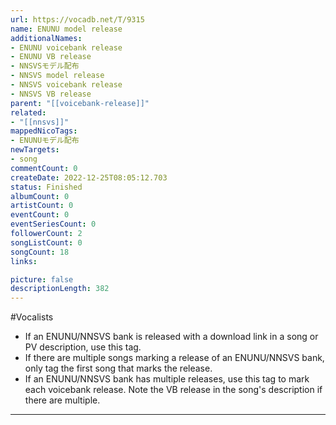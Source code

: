 ```yaml
---
url: https://vocadb.net/T/9315
name: ENUNU model release
additionalNames: 
- ENUNU voicebank release
- ENUNU VB release
- NNSVSモデル配布
- NNSVS model release
- NNSVS voicebank release
- NNSVS VB release
parent: "[[voicebank-release]]"
related:
- "[[nnsvs]]"
mappedNicoTags:
- ENUNUモデル配布
newTargets:
- song
commentCount: 0
createDate: 2022-12-25T08:05:12.703
status: Finished
albumCount: 0
artistCount: 0
eventCount: 0
eventSeriesCount: 0
followerCount: 2
songListCount: 0
songCount: 18
links: 

picture: false
descriptionLength: 382
---
```


#Vocalists

* If an ENUNU/NNSVS bank is released with a download link in a song or PV description, use this tag.
* If there are multiple songs marking a release of an ENUNU/NNSVS bank, only tag the first song that marks the release.
* If an ENUNU/NNSVS bank has multiple releases, use this tag to mark each voicebank release. Note the VB release in the song's description if there are multiple.

---

